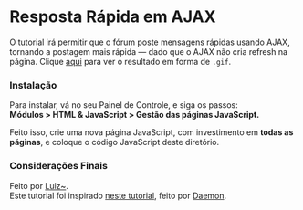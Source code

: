 # Resposta Rápida em AJAX

O tutorial irá permitir que o fórum poste mensagens rápidas usando AJAX, tornando a postagem mais rápida — dado que o AJAX não cria refresh na página.
Clique [aqui](http://i.imgur.com/FJi4m55.gif) para ver o resultado em forma de `.gif`.


### Instalação

Para instalar, vá no seu Painel de Controle, e siga os passos:  
**Módulos > HTML & JavaScript > Gestão das páginas JavaScript.**

Feito isso, crie uma nova página JavaScript, com investimento em **todas as páginas**, e coloque o código JavaScript deste diretório.  


### Considerações Finais

Feito por [Luiz~](http://ajuda.forumeiros.com/u60563).  
Este tutorial foi inspirado [neste tutorial](http://ajuda.forumeiros.com/t107420-tutorial-postar-em-ajax-com-avisos), feito por [Daemon](http://ajuda.forumeiros.com/u45636).
